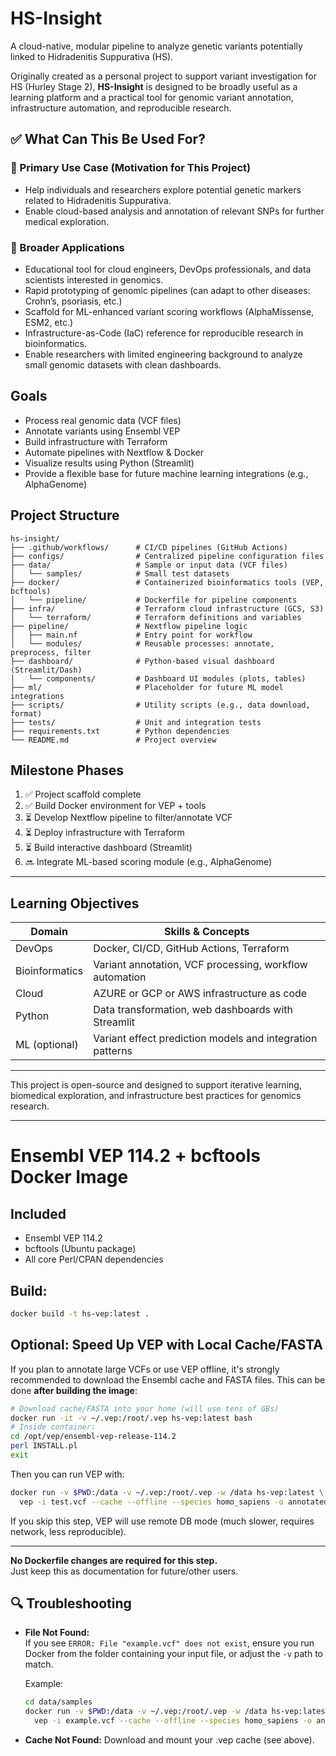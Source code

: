 # HS-Insight

A cloud-native, modular pipeline to analyze genetic variants potentially linked to Hidradenitis Suppurativa (HS).

Originally created as a personal project to support variant investigation for HS (Hurley Stage 2), **HS-Insight** is designed to be broadly useful as a learning platform and a practical tool for genomic variant annotation, infrastructure automation, and reproducible research.

## ✅ What Can This Be Used For?

### 🎯 Primary Use Case (Motivation for This Project)

* Help individuals and researchers explore potential genetic markers related to Hidradenitis Suppurativa.
* Enable cloud-based analysis and annotation of relevant SNPs for further medical exploration.

### 🔄 Broader Applications

* Educational tool for cloud engineers, DevOps professionals, and data scientists interested in genomics.
* Rapid prototyping of genomic pipelines (can adapt to other diseases: Crohn’s, psoriasis, etc.)
* Scaffold for ML-enhanced variant scoring workflows (AlphaMissense, ESM2, etc.)
* Infrastructure-as-Code (IaC) reference for reproducible research in bioinformatics.
* Enable researchers with limited engineering background to analyze small genomic datasets with clean dashboards.

## Goals

* Process real genomic data (VCF files)
* Annotate variants using Ensembl VEP
* Build infrastructure with Terraform
* Automate pipelines with Nextflow & Docker
* Visualize results using Python (Streamlit)
* Provide a flexible base for future machine learning integrations (e.g., AlphaGenome)

## Project Structure

```
hs-insight/
├── .github/workflows/      # CI/CD pipelines (GitHub Actions)
├── configs/                # Centralized pipeline configuration files
├── data/                   # Sample or input data (VCF files)
│   └── samples/            # Small test datasets
├── docker/                 # Containerized bioinformatics tools (VEP, bcftools)
│   └── pipeline/           # Dockerfile for pipeline components
├── infra/                  # Terraform cloud infrastructure (GCS, S3)
│   └── terraform/          # Terraform definitions and variables
├── pipeline/               # Nextflow pipeline logic
│   ├── main.nf             # Entry point for workflow
│   └── modules/            # Reusable processes: annotate, preprocess, filter
├── dashboard/              # Python-based visual dashboard (Streamlit/Dash)
│   └── components/         # Dashboard UI modules (plots, tables)
├── ml/                     # Placeholder for future ML model integrations
├── scripts/                # Utility scripts (e.g., data download, format)
├── tests/                  # Unit and integration tests
├── requirements.txt        # Python dependencies
└── README.md               # Project overview
```

## Milestone Phases

1. ✅ Project scaffold complete
2. ✅ Build Docker environment for VEP + tools
3. ⏳ Develop Nextflow pipeline to filter/annotate VCF
4. ⏳ Deploy infrastructure with Terraform
5. ⏳ Build interactive dashboard (Streamlit)
6. 🔜 Integrate ML-based scoring module (e.g., AlphaGenome)

---

## Learning Objectives

| Domain         | Skills & Concepts                                         |
| -------------- | --------------------------------------------------------- |
| DevOps         | Docker, CI/CD, GitHub Actions, Terraform                  |
| Bioinformatics | Variant annotation, VCF processing, workflow automation   |
| Cloud          | AZURE or GCP or AWS infrastructure as code                         |
| Python         | Data transformation, web dashboards with Streamlit        |
| ML (optional)  | Variant effect prediction models and integration patterns |

---

This project is open-source and designed to support iterative learning, biomedical exploration, and infrastructure best practices for genomics research.




---



# Ensembl VEP 114.2 + bcftools Docker Image

## Included
- Ensembl VEP 114.2
- bcftools (Ubuntu package)
- All core Perl/CPAN dependencies

## Build:
```bash
docker build -t hs-vep:latest .
```


## Optional: Speed Up VEP with Local Cache/FASTA

If you plan to annotate large VCFs or use VEP offline, it's strongly recommended to download the Ensembl cache and FASTA files. This can be done **after building the image**:

```bash
# Download cache/FASTA into your home (will use tens of GBs)
docker run -it -v ~/.vep:/root/.vep hs-vep:latest bash
# Inside container:
cd /opt/vep/ensembl-vep-release-114.2
perl INSTALL.pl 
exit
```
Then you can run VEP with:
```bash
docker run -v $PWD:/data -v ~/.vep:/root/.vep -w /data hs-vep:latest \
  vep -i test.vcf --cache --offline --species homo_sapiens -o annotated.vcf
```
If you skip this step, VEP will use remote DB mode (much slower, requires network, less reproducible).

---

**No Dockerfile changes are required for this step.**  
Just keep this as documentation for future/other users.




## 🔍 Troubleshooting

- **File Not Found:**  
  If you see `ERROR: File "example.vcf" does not exist`, ensure you run Docker from the folder containing your input file, or adjust the `-v` path to match.

  Example:
  ```bash
  cd data/samples
  docker run -v $PWD:/data -v ~/.vep:/root/.vep -w /data hs-vep:latest \
    vep -i example.vcf --cache --offline --species homo_sapiens -o annotated.vcf
- **Cache Not Found:**
  Download and mount your .vep cache (see above).
